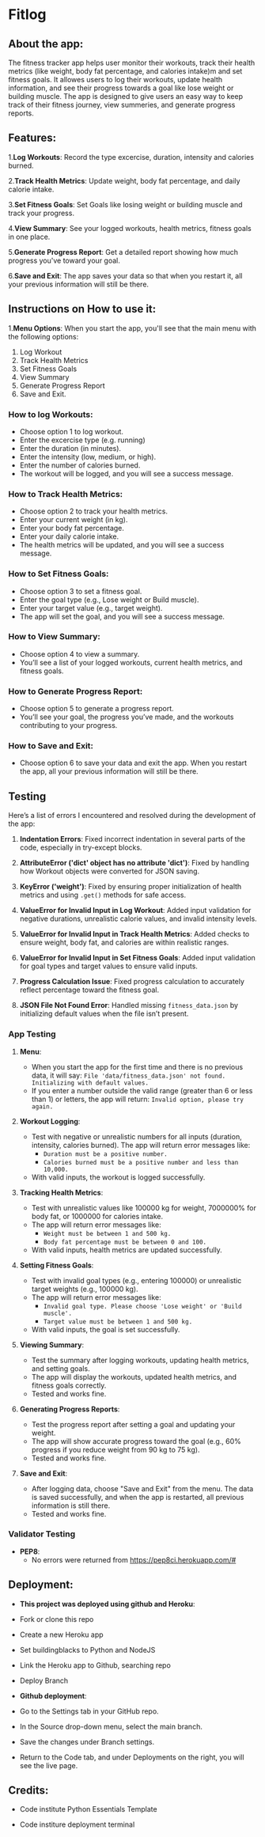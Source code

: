  # Fitlog

## About the app:
The fitness tracker app helps user monitor their workouts, track their health metrics (like weight, body fat percentage, and calories intake)m
and set fitness goals. It allowes users to log their workouts, update health information, and see their progress towards a goal like lose weight
or building muscle. The app is designed to give users an easy way to keep track of their fitness journey, view summeries, and generate progress reports. 

## Features:
1.**Log Workouts**: Record the type excercise, duration, intensity and calories burned.

2.**Track Health Metrics**: Update weight, body fat percentage, and daily calorie intake.

3.**Set Fitness Goals**: Set Goals like losing weight or building muscle and track your progress.

4.**View Summary**: See your logged workouts, health metrics, fitness goals in one place.

5.**Generate Progress Report**: Get a detailed report showing how much progress you've toward your goal.

6.**Save and Exit**: The app saves your data so that when you restart it, all your previous information will still be there.

## Instructions on How to use it:

1.**Menu Options**: When you start the app, you'll see that the main menu with the following options:
   1. Log Workout
   2. Track Health Metrics
   3. Set Fitness Goals
   4. View Summary
   5. Generate Progress Report
   6. Save and Exit.

### How to log Workouts:
- Choose option 1 to log workout.
- Enter the excercise type (e.g. running)
- Enter the duration (in minutes).
- Enter the intensity (low, medium, or high).
- Enter the number of calories burned.
- The workout will be logged, and you will see a success message.

### How to Track Health Metrics:
- Choose option 2 to track your health metrics.
- Enter your current weight (in kg).
- Enter your body fat percentage.
- Enter your daily calorie intake.
- The health metrics will be updated, and you will see a success message.

### How to Set Fitness Goals:
- Choose option 3 to set a fitness goal.
- Enter the goal type (e.g., Lose weight or Build muscle).
- Enter your target value (e.g., target weight).
- The app will set the goal, and you will see a success message.

### How to View Summary:
- Choose option 4 to view a summary.
- You’ll see a list of your logged workouts, current health metrics, and fitness goals.

### How to Generate Progress Report:
- Choose option 5 to generate a progress report.
- You’ll see your goal, the progress you’ve made, and the workouts contributing to your progress.

### How to Save and Exit:
- Choose option 6 to save your data and exit the app. When you restart the app, all your previous information will still be there.

## Testing
Here’s a list of errors I encountered and resolved during the development of the app:

1. **Indentation Errors**: Fixed incorrect indentation in several parts of the code, especially in try-except blocks.

2. **AttributeError ('dict' object has no attribute 'dict')**: Fixed by handling how Workout objects were converted for JSON saving.

3. **KeyError ('weight')**: Fixed by ensuring proper initialization of health metrics and using `.get()` methods for safe access.

4. **ValueError for Invalid Input in Log Workout**: Added input validation for negative durations, unrealistic calorie values, and invalid intensity levels.

5. **ValueError for Invalid Input in Track Health Metrics**: Added checks to ensure weight, body fat, and calories are within realistic ranges.

6. **ValueError for Invalid Input in Set Fitness Goals**: Added input validation for goal types and target values to ensure valid inputs.

7. **Progress Calculation Issue**: Fixed progress calculation to accurately reflect percentage toward the fitness goal.

8. **JSON File Not Found Error**: Handled missing `fitness_data.json` by initializing default values when the file isn’t present.

### App Testing
1. **Menu**:
   - When you start the app for the first time and there is no previous data, it will say: `File 'data/fitness_data.json' not found. Initializing with default values.`
   - If you enter a number outside the valid range (greater than 6 or less than 1) or letters, the app will return: `Invalid option, please try again.`

2. **Workout Logging**:
   - Test with negative or unrealistic numbers for all inputs (duration, intensity, calories burned). The app will return error messages like:
     - `Duration must be a positive number.`
     - `Calories burned must be a positive number and less than 10,000.`
   - With valid inputs, the workout is logged successfully.

3. **Tracking Health Metrics**:
   - Test with unrealistic values like 100000 kg for weight, 7000000% for body fat, or 1000000 for calories intake.
   - The app will return error messages like:
     - `Weight must be between 1 and 500 kg.`
     - `Body fat percentage must be between 0 and 100.`
   - With valid inputs, health metrics are updated successfully.

4. **Setting Fitness Goals**:
   - Test with invalid goal types (e.g., entering 100000) or unrealistic target weights (e.g., 100000 kg).
   - The app will return error messages like:
     - `Invalid goal type. Please choose 'Lose weight' or 'Build muscle'.`
     - `Target value must be between 1 and 500 kg.`
   - With valid inputs, the goal is set successfully.

5. **Viewing Summary**:
   - Test the summary after logging workouts, updating health metrics, and setting goals.
   - The app will display the workouts, updated health metrics, and fitness goals correctly.
   - Tested and works fine.

6. **Generating Progress Reports**:
   - Test the progress report after setting a goal and updating your weight.
   - The app will show accurate progress toward the goal (e.g., 60% progress if you reduce weight from 90 kg to 75 kg).
   - Tested and works fine.

7. **Save and Exit**:
   - After logging data, choose "Save and Exit" from the menu. The data is saved successfully, and when the app is restarted, all previous information is still there.
   - Tested and works fine.

### Validator Testing

  - **PEP8**: 
    -  No errors were returned from https://pep8ci.herokuapp.com/#

## Deployment:
 - **This project was deployed using github and Heroku**:

 - Fork or clone this repo
 - Create a new Heroku app
 - Set buildingblacks to Python and NodeJS 
 - Link the Heroku app to Github, searching repo
 - Deploy Branch

 - **Github deployment**:

  - Go to the Settings tab in your GitHub repo.
  - In the Source drop-down menu, select the main branch.
  - Save the changes under Branch settings.
  - Return to the Code tab, and under Deployments on the right, you will see the live page.

## Credits:

- Code institute Python Essentials Template

- Code institure deployment terminal

